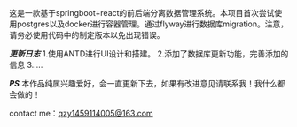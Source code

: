 这是一款基于springboot+react的前后端分离数据管理系统。本项目首次尝试使用postgres以及docker进行容器管理。通过flyway进行数据库migration。注意，请务必使用代码中的制定版本以免出现错误。


***更新日志***
1.使用ANTD进行UI设计和搭建。
2.添加了数据库更新功能，完善添加的信息
3.....

***PS***
本作品纯属兴趣爱好，会一直更新下去，如果有改进意见请联系我！我什么都会做的！






contact me：qzy1459114005@163.com
